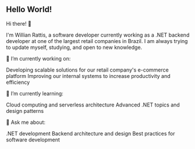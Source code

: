 ## Hello World!

Hi there! 👋

I'm Willian Rattis, a software developer currently working as a .NET backend developer at one of the largest retail companies in Brazil. I am always trying to update myself, studying, and open to new knowledge.

🔭 I’m currently working on:

Developing scalable solutions for our retail company's e-commerce platform
Improving our internal systems to increase productivity and efficiency

🌱 I’m currently learning:

Cloud computing and serverless architecture
Advanced .NET topics and design patterns

💬 Ask me about:

.NET development
Backend architecture and design
Best practices for software development

